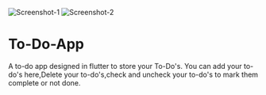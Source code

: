 ![Screenshot-1](https://user-images.githubusercontent.com/62950811/211333451-6a99010d-7e64-44e9-b9e5-816d130788c2.jpg)
![Screenshot-2](https://user-images.githubusercontent.com/62950811/211333461-9a935ca9-ecef-4907-a11e-9eeb722e5f20.jpg)
# To-Do-App
A to-do app designed in flutter to store your To-Do's. 
You can add your to-do's here,Delete your to-do's,check and uncheck your to-do's to mark them complete or not done.

